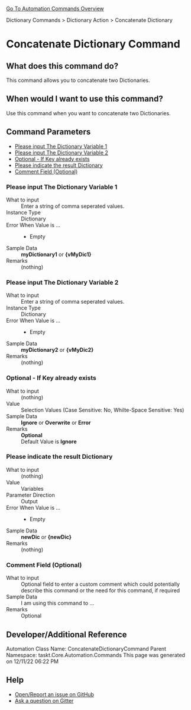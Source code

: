 <!--TITLE: Concatenate Dictionary Command -->
<!-- SUBTITLE: a command in the Dictionary Commands group. -->
[Go To Automation Commands Overview](/automation-commands.md)


Dictionary Commands &gt; Dictionary Action &gt; Concatenate Dictionary


# Concatenate Dictionary Command


## What does this command do?
This command allows you to concatenate two Dictionaries.


## When would I want to use this command?
Use this command when you want to concatenate two Dictionaries.


## Command Parameters
- [Please input The Dictionary Variable 1](#param_0)
- [Please input The Dictionary Variable 2](#param_1)
- [Optional - If Key already exists](#param_2)
- [Please indicate the result Dictionary](#param_3)
- [Comment Field (Optional)](#param_4)


<a id="param_0"></a>
### Please input The Dictionary Variable 1


<dl>
<dt>What to input</dt><dd>Enter a string of comma seperated values.</dd>
<dt>Instance Type</dt><dd>Dictionary</dd>
<dt>Error When Value is ...</dt><dd><ul>
<li>Empty</li>
</ul></dd><dt>Sample Data</dt><dd><strong>myDictionary1</strong> or <strong>{vMyDic1}</strong></dd>
<dt>Remarks</dt><dd>(nothing)</dd>
</dl>




<a id="param_1"></a>
### Please input The Dictionary Variable 2


<dl>
<dt>What to input</dt><dd>Enter a string of comma seperated values.</dd>
<dt>Instance Type</dt><dd>Dictionary</dd>
<dt>Error When Value is ...</dt><dd><ul>
<li>Empty</li>
</ul></dd><dt>Sample Data</dt><dd><strong>myDictionary2</strong> or <strong>{vMyDic2}</strong></dd>
<dt>Remarks</dt><dd>(nothing)</dd>
</dl>




<a id="param_2"></a>
### Optional - If Key already exists


<dl>
<dt>What to input</dt><dd>(nothing)</dd>
<dt>Value</dt><dd>Selection Values (Case Sensitive: No, Whilte-Space Sensitive: Yes)</dd>
<dt>Sample Data</dt><dd><strong>Ignore</strong> or <strong>Overwrite</strong> or <strong>Error</strong></dd>
<dt>Remarks</dt><dd><strong>Optional</strong><br>Default Value is <strong>Ignore</strong></dd>
</dl>




<a id="param_3"></a>
### Please indicate the result Dictionary


<dl>
<dt>What to input</dt><dd>(nothing)</dd>
<dt>Value</dt><dd>Variables</dd>
<dt>Parameter Direction</dt><dd>Output</dd><dt>Error When Value is ...</dt><dd><ul>
<li>Empty</li>
</ul></dd><dt>Sample Data</dt><dd><strong>newDic</strong> or <strong>{newDic}</strong></dd>
<dt>Remarks</dt><dd>(nothing)</dd>
</dl>




<a id="param_4"></a>
### Comment Field (Optional)


<dl>
<dt>What to input</dt><dd>Optional field to enter a custom comment which could potentially describe this command or the need for this command, if required</dd>
<dt></dt><dd></dd>
<dt>Sample Data</dt><dd>I am using this command to ...</dd>
<dt>Remarks</dt><dd>Optional</dd>
</dl>




## Developer/Additional Reference
Automation Class Name: ConcatenateDictionaryCommand
Parent Namespace: taskt.Core.Automation.Commands
This page was generated on 12/11/22 06:22 PM


## Help
- [Open/Report an issue on GitHub](https://github.com/saucepleez/taskt/issues/new)
- [Ask a question on Gitter](https://gitter.im/taskt-rpa/Lobby)
